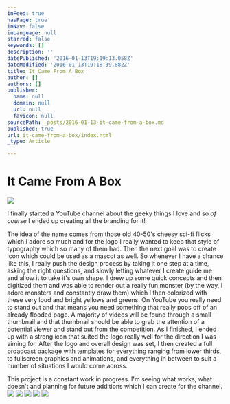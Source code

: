 ```yaml
---
inFeed: true
hasPage: true
inNav: false
inLanguage: null
starred: false
keywords: []
description: ''
datePublished: '2016-01-13T19:19:13.058Z'
dateModified: '2016-01-13T19:18:39.882Z'
title: It Came From A Box
author: []
authors: []
publisher:
  name: null
  domain: null
  url: null
  favicon: null
sourcePath: _posts/2016-01-13-it-came-from-a-box.md
published: true
url: it-came-from-a-box/index.html
_type: Article

---
```

# It Came From A Box
![](https://the-grid-user-content.s3-us-west-2.amazonaws.com/4a7b08da-a09b-496a-a6c7-cb74fb98d3b6.png)

I finally started a YouTube channel about the geeky things I love and so _of course_ I ended up creating all the branding for it!

The idea of the name comes from those old 40-50's cheesy sci-fi flicks which I adore so much and for the logo I really wanted to keep that style of typography which so many of them had. Then the next goal was to create icon which could be used as a mascot as well. So whenever I have a chance like this, I really push the design process by taking it one step at a time, asking the right questions, and slowly letting whatever I create guide me and allow it to take it's own shape. I drew up some quick concepts and then digitized them and was able to render out a really fun monster (by the way, I adore monsters and constantly draw them) which I then colorized with these very loud and bright yellows and greens. On YouTube you really need to stand out and that means you need something that really pops off of an already flooded page. A majority of videos will be found through a small thumbnail and that thumbnail should be able to grab the attention of a potential viewer and stand out from the competition. As I finished, I ended up with a strong icon that suited the logo really well for the direction I was aiming for. After the logo and overall design was set, I then created a full broadcast package with templates for everything ranging from lower thirds, to fullscreen graphics and animations, and everything in between to suit a number of situations I would come across. 

This project is a constant work in progress. I'm seeing what works, what doesn't and planning for future additions which I can create for the channel.
![](https://the-grid-user-content.s3-us-west-2.amazonaws.com/23be2084-4a41-4b48-8d5c-ef453454dd96.png)
![](https://the-grid-user-content.s3-us-west-2.amazonaws.com/04a5ee7b-54e1-434b-90f0-22be1965eebd.png)
![](https://the-grid-user-content.s3-us-west-2.amazonaws.com/a1b87a5e-3ea0-4425-adc6-f5c430614ff6.png)
![](https://the-grid-user-content.s3-us-west-2.amazonaws.com/ad6e89ce-b2a0-45c9-8b1f-00811a909685.png)
![](https://the-grid-user-content.s3-us-west-2.amazonaws.com/69ad9e52-fe67-43ff-a0dc-cbe94f7a81e2.png)